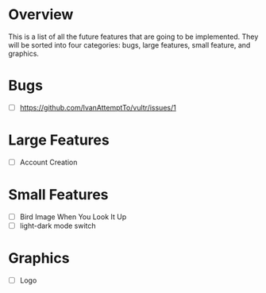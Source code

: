 # Overview
  This is a list of all the future features that are going to be implemented. They will be sorted into four categories: bugs, large features, small feature, and graphics.
# Bugs
- [ ] https://github.com/lvanAttemptTo/vultr/issues/1
# Large Features
- [ ] Account Creation

# Small Features
- [ ] Bird Image When You Look It Up
- [ ] light-dark mode switch
# Graphics
- [ ] Logo
